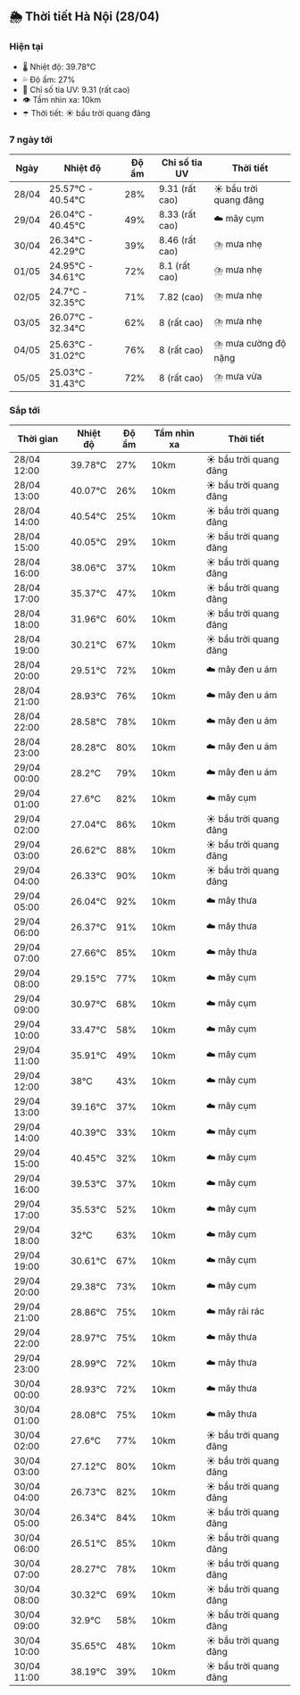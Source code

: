 ## 🌦️ Thời tiết Hà Nội (28/04)

### Hiện tại

- 🌡️ Nhiệt độ: 39.78℃
- 💦 Độ ẩm: 27%
- 🌟 Chỉ số tia UV: 9.31 (rất cao)
- 👁️ Tầm nhìn xa: 10km
- ☂️ Thời tiết: ☀️ bầu trời quang đãng

### 7 ngày tới

| Ngày | Nhiệt độ | Độ ẩm | Chỉ số tia UV | Thời tiết |
| --- | --- | --- | --- | --- |
| 28/04 | 25.57℃ - 40.54℃ | 28% | 9.31 (rất cao) | ☀️ bầu trời quang đãng |
| 29/04 | 26.04℃ - 40.45℃ | 49% | 8.33 (rất cao) | ☁️ mây cụm |
| 30/04 | 26.34℃ - 42.29℃ | 39% | 8.46 (rất cao) | ⛈️ mưa nhẹ |
| 01/05 | 24.95℃ - 34.61℃ | 72% | 8.1 (rất cao) | ⛈️ mưa nhẹ |
| 02/05 | 24.7℃ - 32.35℃ | 71% | 7.82 (cao) | ⛈️ mưa nhẹ |
| 03/05 | 26.07℃ - 32.34℃ | 62% | 8 (rất cao) | ⛈️ mưa nhẹ |
| 04/05 | 25.63℃ - 31.02℃ | 76% | 8 (rất cao) | ⛈️ mưa cường độ nặng |
| 05/05 | 25.03℃ - 31.43℃ | 72% | 8 (rất cao) | ⛈️ mưa vừa |

### Sắp tới

| Thời gian | Nhiệt độ | Độ ẩm | Tầm nhìn xa | Thời tiết |
| --- | --- | --- | --- | --- |
| 28/04 12:00 | 39.78℃ | 27% | 10km | ☀️ bầu trời quang đãng |
| 28/04 13:00 | 40.07℃ | 26% | 10km | ☀️ bầu trời quang đãng |
| 28/04 14:00 | 40.54℃ | 25% | 10km | ☀️ bầu trời quang đãng |
| 28/04 15:00 | 40.05℃ | 29% | 10km | ☀️ bầu trời quang đãng |
| 28/04 16:00 | 38.06℃ | 37% | 10km | ☀️ bầu trời quang đãng |
| 28/04 17:00 | 35.37℃ | 47% | 10km | ☀️ bầu trời quang đãng |
| 28/04 18:00 | 31.96℃ | 60% | 10km | ☀️ bầu trời quang đãng |
| 28/04 19:00 | 30.21℃ | 67% | 10km | ☀️ bầu trời quang đãng |
| 28/04 20:00 | 29.51℃ | 72% | 10km | ☁️ mây đen u ám |
| 28/04 21:00 | 28.93℃ | 76% | 10km | ☁️ mây đen u ám |
| 28/04 22:00 | 28.58℃ | 78% | 10km | ☁️ mây đen u ám |
| 28/04 23:00 | 28.28℃ | 80% | 10km | ☁️ mây đen u ám |
| 29/04 00:00 | 28.2℃ | 79% | 10km | ☁️ mây đen u ám |
| 29/04 01:00 | 27.6℃ | 82% | 10km | ☁️ mây cụm |
| 29/04 02:00 | 27.04℃ | 86% | 10km | ☀️ bầu trời quang đãng |
| 29/04 03:00 | 26.62℃ | 88% | 10km | ☀️ bầu trời quang đãng |
| 29/04 04:00 | 26.33℃ | 90% | 10km | ☀️ bầu trời quang đãng |
| 29/04 05:00 | 26.04℃ | 92% | 10km | ☁️ mây thưa |
| 29/04 06:00 | 26.37℃ | 91% | 10km | ☁️ mây thưa |
| 29/04 07:00 | 27.66℃ | 85% | 10km | ☁️ mây thưa |
| 29/04 08:00 | 29.15℃ | 77% | 10km | ☁️ mây cụm |
| 29/04 09:00 | 30.97℃ | 68% | 10km | ☁️ mây cụm |
| 29/04 10:00 | 33.47℃ | 58% | 10km | ☁️ mây cụm |
| 29/04 11:00 | 35.91℃ | 49% | 10km | ☁️ mây cụm |
| 29/04 12:00 | 38℃ | 43% | 10km | ☁️ mây cụm |
| 29/04 13:00 | 39.16℃ | 37% | 10km | ☁️ mây cụm |
| 29/04 14:00 | 40.39℃ | 33% | 10km | ☁️ mây cụm |
| 29/04 15:00 | 40.45℃ | 32% | 10km | ☁️ mây cụm |
| 29/04 16:00 | 39.53℃ | 37% | 10km | ☁️ mây cụm |
| 29/04 17:00 | 35.53℃ | 52% | 10km | ☁️ mây cụm |
| 29/04 18:00 | 32℃ | 63% | 10km | ☁️ mây cụm |
| 29/04 19:00 | 30.61℃ | 67% | 10km | ☁️ mây cụm |
| 29/04 20:00 | 29.38℃ | 73% | 10km | ☁️ mây cụm |
| 29/04 21:00 | 28.86℃ | 75% | 10km | ☁️ mây rải rác |
| 29/04 22:00 | 28.97℃ | 75% | 10km | ☁️ mây thưa |
| 29/04 23:00 | 28.99℃ | 72% | 10km | ☁️ mây thưa |
| 30/04 00:00 | 28.93℃ | 72% | 10km | ☁️ mây thưa |
| 30/04 01:00 | 28.08℃ | 75% | 10km | ☁️ mây thưa |
| 30/04 02:00 | 27.6℃ | 77% | 10km | ☀️ bầu trời quang đãng |
| 30/04 03:00 | 27.12℃ | 80% | 10km | ☀️ bầu trời quang đãng |
| 30/04 04:00 | 26.73℃ | 82% | 10km | ☀️ bầu trời quang đãng |
| 30/04 05:00 | 26.34℃ | 84% | 10km | ☀️ bầu trời quang đãng |
| 30/04 06:00 | 26.51℃ | 85% | 10km | ☀️ bầu trời quang đãng |
| 30/04 07:00 | 28.27℃ | 78% | 10km | ☀️ bầu trời quang đãng |
| 30/04 08:00 | 30.32℃ | 69% | 10km | ☀️ bầu trời quang đãng |
| 30/04 09:00 | 32.9℃ | 58% | 10km | ☀️ bầu trời quang đãng |
| 30/04 10:00 | 35.65℃ | 48% | 10km | ☀️ bầu trời quang đãng |
| 30/04 11:00 | 38.19℃ | 39% | 10km | ☀️ bầu trời quang đãng |
